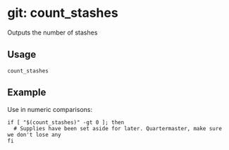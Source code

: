 # git: count_stashes

Outputs the number of stashes

## Usage

```shell
count_stashes
```

## Example

Use in numeric comparisons:

```shell
if [ "$(count_stashes)" -gt 0 ]; then
  # Supplies have been set aside for later. Quartermaster, make sure we don't lose any
fi
```

